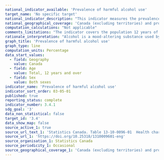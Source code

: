 ```yaml
---
national_indicator_available: 'Prevalence of harmful alcohol use'
target_name: 'No specific target'
national_indicator_description: "This indicator measures the prevalence of harmful alcohol use. Harmful alcohol use or heavy drinking refers to males who reported having 5 or more drinks, or women who reported having 4 or more drinks, on one occasion, at least once a month in the past year."
national_geographical_coverage: 'Canada (excluding territories) and provinces' 
computation_calculations: "Not applicable"
comments_limitations: "The indicator covers the population 12 years of age and over living in the ten provinces. Excluded from the survey’s coverage are: persons living on reserves and other Aboriginal settlements; the institutionalized population, and children aged 12-17 that are living in foster care."
rationale_interpretation: "Alcohol is a mood-altering substance used by 80% of Canadians. People consume it in drinks such as beer, wine, spirits and cider. Although it is legal, alcohol does have some health and safety risks."
graph_title: 'Prevalence of harmful alcohol use'
graph_type: line
computation_units: Percentage
data_start_values:
  - field: Geography
    value: Canada
  - field: Age
    value: Total, 12 years and over
  - field: Sex
    value: Both sexes
indicator_name: 'Prevalence of harmful alcohol use'
indicator_sort_order: 03-05-01
published: true
reporting_status: complete
indicator_number: 3.4.1
sdg_goal: '3'
data_non_statistical: false
target_id: '3.4'
data_show_map: false
source_active_1: true
source_url_text_1: 'Statistics Canada. Table 13-10-0096-01  Health characteristics, annual estimates'
source_url_1: 'https://doi.org/10.25318/1310009601-eng'
source_organisation_1: Statistics Canada
source_periodicity_1: Occasional
source_geographical_coverage_1: 'Canada (excluding territories) and provinces'
---
```

